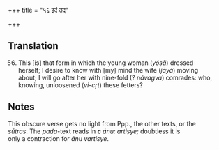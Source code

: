 +++
title = "५६ इदं तद्"

+++
## Translation
56. This \[is\] that form in which the young woman (*yóṣā*) dressed  
herself; I desire to know with \[my\] mind the wife (*jāyá*) moving  
about; I will go after her with nine-fold (? *návagva*) comrades: who,  
knowing, unloosened (*vi-cṛt*) these fetters?

## Notes
This obscure verse gets no light from Ppp., the other texts, or the  
*sūtras*. The *pada*-text reads in **c** *ánu: artiṣye;* doubtless it is  
only a contraction for *ánu vartiṣye*.
